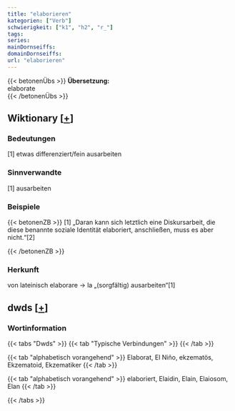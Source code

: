 ```yaml
---
title: "elaborieren"
kategorien: ["Verb"]
schwierigkeit: ["k1", "h2", "r_"]
tags:
series:
mainDornseiffs:
domainDornseiffs:
url: "elaborieren"
---
```


{{< betonenÜbs >}}
**Übersetzung:**  
elaborate  
{{< /betonenÜbs >}}

## Wiktionary [[+](https://de.wiktionary.org/wiki/elaborieren)]

### Bedeutungen
[1] etwas differenziert/fein ausarbeiten  

### Sinnverwandte
[1] ausarbeiten  

### Beispiele
{{< betonenZB >}}
[1] „Daran kann sich letztlich eine Diskursarbeit, die diese benannte soziale Identität elaboriert, anschließen, muss es aber nicht.“[2]  

{{< /betonenZB >}}
### Herkunft
von lateinisch elaborare → la „(sorgfältig) ausarbeiten“[1]  



## dwds [[+](https://www.dwds.de/wb/elaborieren)]

### Wortinformation
{{< tabs "Dwds" >}}
{{< tab "Typische Verbindungen" >}}
{{< /tab >}}

{{< tab "alphabetisch vorangehend" >}}
Elaborat, El Niño, ekzematös, Ekzematoid, Ekzematiker
{{< /tab >}}

{{< tab "alphabetisch vorangehend" >}}
elaboriert, Elaidin, Elain, Elaiosom, Elan
{{< /tab >}}

{{< /tabs >}}

